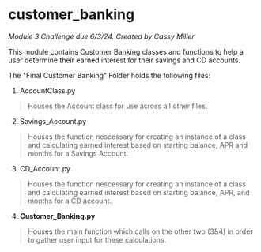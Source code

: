 # customer_banking
_Module 3 Challenge due 6/3/24. Created by Cassy Miller_


This module contains Customer Banking classes and functions to help a user determine their earned interest for their savings and CD accounts.

The "Final Customer Banking" Folder holds the following files:
1. AccountClass.py
> Houses the Account class for use across all other files.
2. Savings_Account.py
> Houses the function nescessary for creating an instance of a class and calculating earned interest based on starting balance, APR and months for a Savings Account.
3. CD_Account.py
> Houses the function nescessary for creating an instance of a class and calculating earned interest based on starting balance, APR, and months for a CD account.
4. **Customer_Banking.py**
> Houses the main function which calls on the other two (3&4) in order to gather user input for these calculations. 
